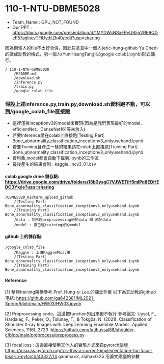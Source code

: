 # 110-1-NTU-DBME5028

* Team_Name : GPU_NOT_FOUND
* Our PPT :  https://docs.google.com/presentation/d/1MYDWcNSxERyUB5gVRE8QDcF57agInevTFiUydjlZh40/edit?usp=sharing

因為兩個人的file不太好合併，因此只拿其中一個人(eric-hung-github Yu Chen)的做成助教的格式，另一個人(YunHisangTang)以google colab(.ipynb)形式儲存。

```
/ 110-1-NTU-DBME5028
    /README.md
    /download.sh
    /inference.py
    /train.py
    /google_colab_file 
```



### 假設上述inference.py,train.py,download.sh資料跑不動，可以到/google_colab_file直接跑

* 這裡僅挑inceptionv3的model來實現(因為是我們表現最好的model，efficientNet、DenseNet161等未放入)
* 若要Inference請在colab上直接跑[Testing Part] Bone_abnormality_classification_inceptionv3_onlyusehand.ipynb
* 若要Training且產生一樣的結果請在colab上直接跑[Training Part] Bone_abnormality_classification_inceptionv3_onlyusehand.ipynb
* 資料集,model都會自動下載到.ipynb的工作區
* 最後產生的結果會叫 : kaggle_incv3_01.csv
#### colab google drive 儲存點: https://drive.google.com/drive/folders/15b3ysgC7VJWETiH5mIPq8EDHEDC3Ykde?usp=sharing

```
/DBME5028_midterm_upload_github
    /[Testing Part] Bone_abnormality_classification_inceptionv3_onlyusehand.ipynb
    /[Training Part] Bone_abnormality_classification_inceptionv3_onlyusehand.ipynb
    /data : 存已經preprocessing過的data 和 原始data
    /model : 存已經training好的model
```


#### github 上的儲存點:
```
/google_colab_file 
    /Kaggle : 上傳Kaggle的csv檔 
    /[Testing Part] Bone_abnormality_classification_inceptionv3_onlyusehand.ipynb
    /[Training Part] Bone_abnormality_classification_inceptionv3_onlyusehand.ipynb
```

#### Reference
[1] 整體training架構參考 Prof. Hung-yi Lee.的課堂作業 以下為其助教的github連結: https://github.com/ga642381/ML2021-Spring/blob/main/HW03/HW03.ipynb

[2] Preprocessing code，這邊把function列出來但不執行 參考論文: Uysal, F., Hardalaç, F., Peker, O., Tolunay, T., & Tokgöz, N. (2021). Classification of Shoulder X-ray Images with Deep Learning Ensemble Models. Applied Sciences, 11(6), 2723. https://github.com/fatihuysal88/shoulder-c/blob/main/preprocess/preprocess.py

[3] focal loss : 這邊直接使用其他人的實現方式來自pytorch論壇 https://discuss.pytorch.org/t/is-this-a-correct-implementation-for-focal-loss-in-pytorch/43327/14 gamma=2, alpha=0.25 用論文建議的參數

